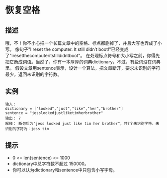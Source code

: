 # 恢复空格

## 描述
哦，不！你不小心把一个长篇文章中的空格、标点都删掉了，并且大写也弄成了小写。
像句子"I reset the computer. It still didn’t boot!"已经变成了"iresetthecomputeritstilldidntboot"。
在处理标点符号和大小写之前，你得先把它断成词语。当然了，你有一本厚厚的词典dictionary，不过，有些词没在词典里。
假设文章用sentence表示，设计一个算法，把文章断开，要求未识别的字符最少，返回未识别的字符数。

## 实例

```
输入：
dictionary = ["looked","just","like","her","brother"]
sentence = "jesslookedjustliketimherbrother"
输出： 7
解释： 断句后为"jess looked just like tim her brother"，共7个未识别字符。未识别的字符为：jess tim
```

## 提示

- 0 <= len(sentence) <= 1000
- dictionary中总字符数不超过 150000。
- 你可以认为dictionary和sentence中只包含小写字母。
